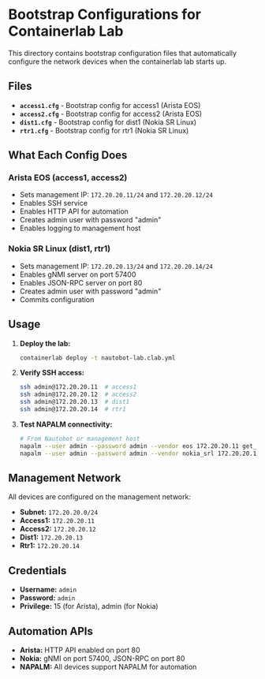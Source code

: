 # Bootstrap Configurations for Containerlab Lab

This directory contains bootstrap configuration files that automatically configure the network devices when the containerlab lab starts up.

## Files

- **`access1.cfg`** - Bootstrap config for access1 (Arista EOS)
- **`access2.cfg`** - Bootstrap config for access2 (Arista EOS)  
- **`dist1.cfg`** - Bootstrap config for dist1 (Nokia SR Linux)
- **`rtr1.cfg`** - Bootstrap config for rtr1 (Nokia SR Linux)

## What Each Config Does

### Arista EOS (access1, access2)
- Sets management IP: `172.20.20.11/24` and `172.20.20.12/24`
- Enables SSH service
- Enables HTTP API for automation
- Creates admin user with password "admin"
- Enables logging to management host

### Nokia SR Linux (dist1, rtr1)
- Sets management IP: `172.20.20.13/24` and `172.20.20.14/24`
- Enables gNMI server on port 57400
- Enables JSON-RPC server on port 80
- Creates admin user with password "admin"
- Commits configuration

## Usage

1. **Deploy the lab:**
   ```bash
   containerlab deploy -t nautobot-lab.clab.yml
   ```

2. **Verify SSH access:**
   ```bash
   ssh admin@172.20.20.11  # access1
   ssh admin@172.20.20.12  # access2
   ssh admin@172.20.20.13  # dist1
   ssh admin@172.20.20.14  # rtr1
   ```

3. **Test NAPALM connectivity:**
   ```bash
   # From Nautobot or management host
   napalm --user admin --password admin --vendor eos 172.20.20.11 get_facts
   napalm --user admin --password admin --vendor nokia_srl 172.20.20.13 get_facts
   ```

## Management Network

All devices are configured on the management network:
- **Subnet:** `172.20.20.0/24`
- **Access1:** `172.20.20.11`
- **Access2:** `172.20.20.12`
- **Dist1:** `172.20.20.13`
- **Rtr1:** `172.20.20.14`

## Credentials

- **Username:** `admin`
- **Password:** `admin`
- **Privilege:** 15 (for Arista), admin (for Nokia)

## Automation APIs

- **Arista:** HTTP API enabled on port 80
- **Nokia:** gNMI on port 57400, JSON-RPC on port 80
- **NAPALM:** All devices support NAPALM for automation
